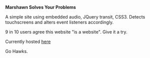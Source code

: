 **Marshawn Solves Your Problems**

A simple site using embedded audio, JQuery transit, CSS3. Detects touchscreens and alters event listeners accordingly.

9 in 10 users agree this website "is a website". Give it a try.

Currently hosted [here](http://emmyarm.tumblr.com/marshawn)

Go Hawks.
